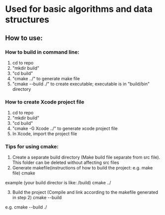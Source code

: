 # Used for basic algorithms and data structures

## How to use:

### How to build in command line:
1. cd to repo
2. "mkdir build"
3. "cd build"
4. "cmake ../" to generate make file
5. "cmake --build ./" to create executable; executable is in "build/bin" directory

### How to create Xcode project file
1. cd to repo
2. "mkdir build"
3. "cd build"
4. "cmake -G Xcode ../" to generate xcode project file
5. In Xcode, import the project file

### Tips for using cmake:
1. Create a separate build directory (Make build file separate from src file). This folder can be deleted without affecting src files
2. Generate makefile(instructions of how to build the project: e.g. make file)
cmake <path to top level CMakeLists.txt>

example (your build director is like: <project>/build)
cmake ../

3. Build the project (Compile and link according to the makefile generated in step 2)
cmake --build <path to build folder>

e.g.
cmake --build ./